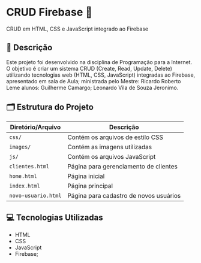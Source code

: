 # CRUD Firebase 🚀

CRUD em HTML, CSS e JavaScript integrado ao Firebase

## 📄 Descrição

Este projeto foi desenvolvido na disciplina de Programação para a Internet. O objetivo é criar um sistema CRUD (Create, Read, Update, Delete) utilizando tecnologias web (HTML, CSS, JavaScript) integradas ao Firebase, apresentado em sala de Aula; ministrada pelo Mestre: Ricardo Roberto Leme
alunos:
Guilherme Camargo;
Leonardo Vila de Souza Jeronimo.

## 🗂 Estrutura do Projeto

| Diretório/Arquivo          | Descrição                           |
|----------------------------|-------------------------------------|
| `css/`                     | Contém os arquivos de estilo CSS    |
| `images/`                  | Contém as imagens utilizadas        |
| `js/`                      | Contém os arquivos JavaScript       |
| `clientes.html`            | Página para gerenciamento de clientes |
| `home.html`                | Página inicial                      |
| `index.html`               | Página principal                    |
| `novo-usuario.html`        | Página para cadastro de novos usuários |

## 💻 Tecnologias Utilizadas

- HTML
- CSS
- JavaScript
- Firebase;
